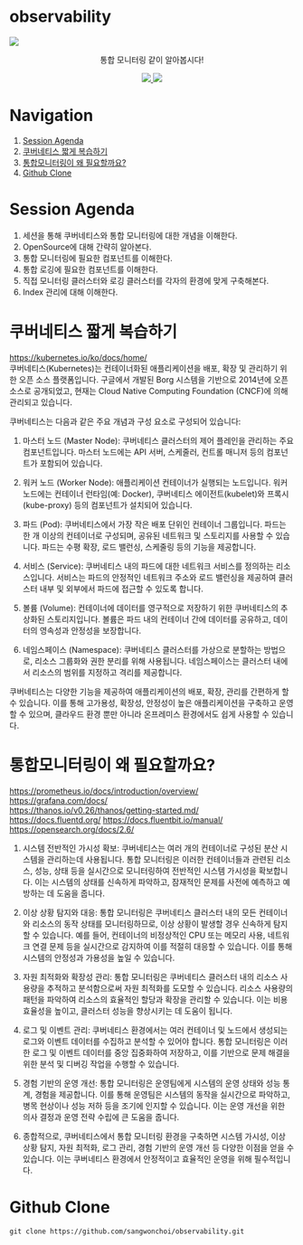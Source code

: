 # observability

<img src="https://capsule-render.vercel.app/api?type=waving&color=auto&height=200&section=header&text=통합모니터링&fontSize=90" />

<p align='center'> 통합 모니터링 같이 알아봅시다! </p>
<p align='center'>
  <a href="https://github.com/sangwonchoi/observability/labels/Idea">
    <img src="https://img.shields.io/badge/IDEA%20ISSUE%20-%23F7DF1E.svg?&style=for-the-badge&&logoColor=white"/>
  </a>
  <a href="#demo">
    <img src="https://img.shields.io/badge/DEMO%20-%234FC08D.svg?&style=for-the-badge&&logoColor=white"/>
  </a>
</p>

# Navigation
1. [Session Agenda](#Session-Agenda)
2. [쿠버네티스 짧게 복습하기](#쿠버네티스-짧게-복습하기)
3. [통합모니터링이 왜 필요할까요?](#통합모니터링이-왜-필요할까요?)
5. [Github Clone](#Github-Clone)

# Session Agenda
1. 세션을 통해 쿠버네티스와 통합 모니터링에 대한 개념을 이해한다.
2. OpenSource에 대해 간략히 알아본다.
3. 통합 모니터링에 필요한 컴포넌트를 이해한다.
4. 통합 로깅에 필요한 컴포넌트를 이해한다.
5. 직접 모니터링 클러스터와 로깅 클러스터를 각자의 환경에 맞게 구축해본다.
6. Index 관리에 대해 이해한다.

# 쿠버네티스 짧게 복습하기
https://kubernetes.io/ko/docs/home/ \
쿠버네티스(Kubernetes)는 컨테이너화된 애플리케이션을 배포, 확장 및 관리하기 위한 오픈 소스 플랫폼입니다. 구글에서 개발된 Borg 시스템을 기반으로 2014년에 오픈소스로 공개되었고, 현재는 Cloud Native Computing Foundation (CNCF)에 의해 관리되고 있습니다.

쿠버네티스는 다음과 같은 주요 개념과 구성 요소로 구성되어 있습니다:

1. 마스터 노드 (Master Node): 쿠버네티스 클러스터의 제어 플레인을 관리하는 주요 컴포넌트입니다. 마스터 노드에는 API 서버, 스케줄러, 컨트롤 매니저 등의 컴포넌트가 포함되어 있습니다.

2. 워커 노드 (Worker Node): 애플리케이션 컨테이너가 실행되는 노드입니다. 워커 노드에는 컨테이너 런타임(예: Docker), 쿠버네티스 에이전트(kubelet)와 프록시(kube-proxy) 등의 컴포넌트가 설치되어 있습니다.

3. 파드 (Pod): 쿠버네티스에서 가장 작은 배포 단위인 컨테이너 그룹입니다. 파드는 한 개 이상의 컨테이너로 구성되며, 공유된 네트워크 및 스토리지를 사용할 수 있습니다. 파드는 수평 확장, 로드 밸런싱, 스케줄링 등의 기능을 제공합니다.

4. 서비스 (Service): 쿠버네티스 내의 파드에 대한 네트워크 서비스를 정의하는 리소스입니다. 서비스는 파드의 안정적인 네트워크 주소와 로드 밸런싱을 제공하여 클러스터 내부 및 외부에서 파드에 접근할 수 있도록 합니다.

5. 볼륨 (Volume): 컨테이너에 데이터를 영구적으로 저장하기 위한 쿠버네티스의 추상화된 스토리지입니다. 볼륨은 파드 내의 컨테이너 간에 데이터를 공유하고, 데이터의 영속성과 안정성을 보장합니다.

6. 네임스페이스 (Namespace): 쿠버네티스 클러스터를 가상으로 분할하는 방법으로, 리소스 그룹화와 권한 분리를 위해 사용됩니다. 네임스페이스는 클러스터 내에서 리소스의 범위를 지정하고 격리를 제공합니다.

쿠버네티스는 다양한 기능을 제공하여 애플리케이션의 배포, 확장, 관리를 간편하게 할 수 있습니다. 이를 통해 고가용성, 확장성, 안정성이 높은 애플리케이션을 구축하고 운영할 수 있으며, 클라우드 환경 뿐만 아니라 온프레미스 환경에서도 쉽게 사용할 수 있습니다.

# 통합모니터링이 왜 필요할까요?
https://prometheus.io/docs/introduction/overview/ \
https://grafana.com/docs/ \
https://thanos.io/v0.26/thanos/getting-started.md/ \
https://docs.fluentd.org/ 
https://docs.fluentbit.io/manual/ \
https://opensearch.org/docs/2.6/ 
1. 시스템 전반적인 가시성 확보: 쿠버네티스는 여러 개의 컨테이너로 구성된 분산 시스템을 관리하는데 사용됩니다. 통합 모니터링은 이러한 컨테이너들과 관련된 리소스, 성능, 상태 등을 실시간으로 모니터링하여 전반적인 시스템 가시성을 확보합니다. 이는 시스템의 상태를 신속하게 파악하고, 잠재적인 문제를 사전에 예측하고 예방하는 데 도움을 줍니다.

2. 이상 상황 탐지와 대응: 통합 모니터링은 쿠버네티스 클러스터 내의 모든 컨테이너와 리소스의 동작 상태를 모니터링하므로, 이상 상황이 발생할 경우 신속하게 탐지할 수 있습니다. 예를 들어, 컨테이너의 비정상적인 CPU 또는 메모리 사용, 네트워크 연결 문제 등을 실시간으로 감지하여 이를 적절히 대응할 수 있습니다. 이를 통해 시스템의 안정성과 가용성을 높일 수 있습니다.

3. 자원 최적화와 확장성 관리: 통합 모니터링은 쿠버네티스 클러스터 내의 리소스 사용량을 추적하고 분석함으로써 자원 최적화를 도모할 수 있습니다. 리소스 사용량의 패턴을 파악하여 리소스의 효율적인 할당과 확장을 관리할 수 있습니다. 이는 비용 효율성을 높이고, 클러스터 성능을 향상시키는 데 도움이 됩니다.

4. 로그 및 이벤트 관리: 쿠버네티스 환경에서는 여러 컨테이너 및 노드에서 생성되는 로그와 이벤트 데이터를 수집하고 분석할 수 있어야 합니다. 통합 모니터링은 이러한 로그 및 이벤트 데이터를 중앙 집중화하여 저장하고, 이를 기반으로 문제 해결을 위한 분석 및 디버깅 작업을 수행할 수 있습니다.

5. 경험 기반의 운영 개선: 통합 모니터링은 운영팀에게 시스템의 운영 상태와 성능 통계, 경험을 제공합니다. 이를 통해 운영팀은 시스템의 동작을 실시간으로 파악하고, 병목 현상이나 성능 저하 등을 조기에 인지할 수 있습니다. 이는 운영 개선을 위한 의사 결정과 운영 전략 수립에 큰 도움을 줍니다.

6. 종합적으로, 쿠버네티스에서 통합 모니터링 환경을 구축하면 시스템 가시성, 이상 상황 탐지, 자원 최적화, 로그 관리, 경험 기반의 운영 개선 등 다양한 이점을 얻을 수 있습니다. 이는 쿠버네티스 환경에서 안정적이고 효율적인 운영을 위해 필수적입니다.

# Github Clone
```
git clone https://github.com/sangwonchoi/observability.git
```
